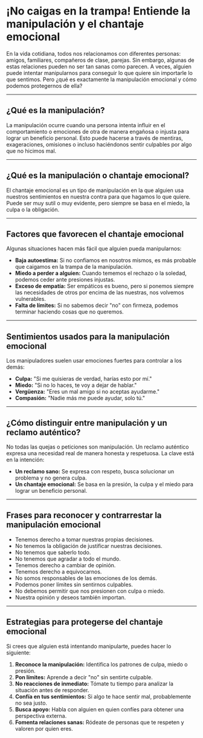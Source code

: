 # ¡No caigas en la trampa! Entiende la manipulación y el chantaje emocional

En la vida cotidiana, todos nos relacionamos con diferentes personas: amigos, familiares, compañeros de clase, parejas. Sin embargo, algunas de estas relaciones pueden no ser tan sanas como parecen. A veces, alguien puede intentar manipularnos para conseguir lo que quiere sin importarle lo que sentimos. Pero ¿qué es exactamente la manipulación emocional y cómo podemos protegernos de ella?

---

## ¿Qué es la manipulación?

La manipulación ocurre cuando una persona intenta influir en el comportamiento o emociones de otra de manera engañosa o injusta para lograr un beneficio personal. Esto puede hacerse a través de mentiras, exageraciones, omisiones o incluso haciéndonos sentir culpables por algo que no hicimos mal.

---

## ¿Qué es la manipulación o chantaje emocional?

El chantaje emocional es un tipo de manipulación en la que alguien usa nuestros sentimientos en nuestra contra para que hagamos lo que quiere. Puede ser muy sutil o muy evidente, pero siempre se basa en el miedo, la culpa o la obligación.

---

## Factores que favorecen el chantaje emocional

Algunas situaciones hacen más fácil que alguien pueda manipularnos:

- **Baja autoestima:** Si no confiamos en nosotros mismos, es más probable que caigamos en la trampa de la manipulación.
- **Miedo a perder a alguien:** Cuando tememos el rechazo o la soledad, podemos ceder ante presiones injustas.
- **Exceso de empatía:** Ser empáticos es bueno, pero si ponemos siempre las necesidades de otros por encima de las nuestras, nos volvemos vulnerables.
- **Falta de límites:** Si no sabemos decir "no" con firmeza, podemos terminar haciendo cosas que no queremos.

---

## Sentimientos usados para la manipulación emocional

Los manipuladores suelen usar emociones fuertes para controlar a los demás:

- **Culpa:** "Si me quisieras de verdad, harías esto por mí."
- **Miedo:** "Si no lo haces, te voy a dejar de hablar."
- **Vergüenza:** "Eres un mal amigo si no aceptas ayudarme."
- **Compasión:** "Nadie más me puede ayudar, solo tú."

---

## ¿Cómo distinguir entre manipulación y un reclamo auténtico?

No todas las quejas o peticiones son manipulación. Un reclamo auténtico expresa una necesidad real de manera honesta y respetuosa. La clave está en la intención:

- **Un reclamo sano:** Se expresa con respeto, busca solucionar un problema y no genera culpa.
- **Un chantaje emocional:** Se basa en la presión, la culpa y el miedo para lograr un beneficio personal.

---

## Frases para reconocer y contrarrestar la manipulación emocional

- Tenemos derecho a tomar nuestras propias decisiones.
- No tenemos la obligación de justificar nuestras decisiones.
- No tenemos que saberlo todo.
- No tenemos que agradar a todo el mundo.
- Tenemos derecho a cambiar de opinión.
- Tenemos derecho a equivocarnos.
- No somos responsables de las emociones de los demás.
- Podemos poner límites sin sentirnos culpables.
- No debemos permitir que nos presionen con culpa o miedo.
- Nuestra opinión y deseos también importan.

---

## Estrategias para protegerse del chantaje emocional

Si crees que alguien está intentando manipularte, puedes hacer lo siguiente:

1. **Reconoce la manipulación:** Identifica los patrones de culpa, miedo o presión.
2. **Pon límites:** Aprende a decir "no" sin sentirte culpable.
3. **No reacciones de inmediato:** Tómate tu tiempo para analizar la situación antes de responder.
4. **Confía en tus sentimientos:** Si algo te hace sentir mal, probablemente no sea justo.
5. **Busca apoyo:** Habla con alguien en quien confíes para obtener una perspectiva externa.
6. **Fomenta relaciones sanas:** Ródeate de personas que te respeten y valoren por quien eres.
